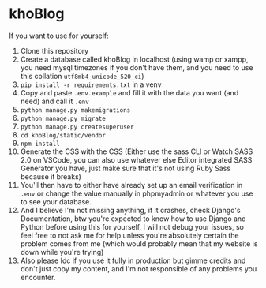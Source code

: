 # khoBlog

If you want to use for yourself:
1. Clone this repository
2. Create a database called khoBlog in localhost (using wamp or xampp, you need mysql timezones if you don't have them, and you need to use this collation `utf8mb4_unicode_520_ci`)
3. `pip install -r requirements.txt` in a venv
4. Copy and paste `.env.example` and fill it with the data you want (and need) and call it `.env`
5. `python manage.py makemigrations`
6. `python manage.py migrate`
7. `python manage.py createsuperuser`
8. `cd khoBlog/static/vendor`
9. `npm install`
10. Generate the CSS with the CSS (Either use the sass CLI or Watch SASS 2.0 on VSCode, you can also use whatever else Editor integrated SASS Generator you have, just make sure that it's not using Ruby Sass because it breaks)
11. You'll then have to either have already set up an email verification in `.env` or change the value manually in phpmyadmin or whatever you use to see your database.
12. And I believe I'm not missing anything, if it crashes, check Django's Documentation, btw you're expected to know how to use Django and Python before using this for yourself, I will not debug your issues, so feel free to not ask me for help unless you're absolutely certain the problem comes from me (which would probably mean that my website is down while you're trying)
13. Also please Idc if you use it fully in production but gimme credits and don't just copy my content, and I'm not responsible of any problems you encounter.
